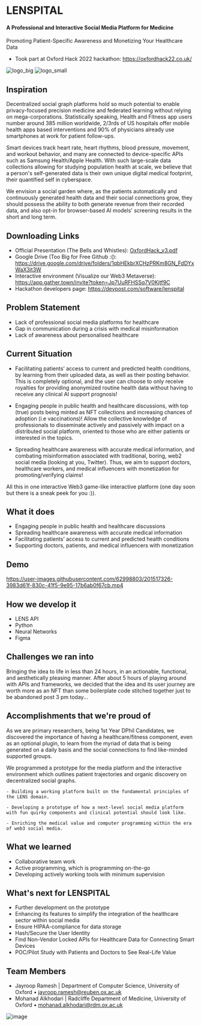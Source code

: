 # LENSPITAL

#### A Professional and Interactive Social Media Platform for Medicine

Promoting Patient-Specific Awareness and Monetizing Your Healthcare Data 
- Took part at Oxford Hack 2022 hackathon: https://oxfordhack22.co.uk/

![logo_big](https://user-images.githubusercontent.com/62998803/201514620-e1fb1191-94b8-4525-aaa8-cf9566a3b447.png) ![logo_small](https://user-images.githubusercontent.com/62998803/201514625-fb6ae9c4-115e-43ce-8a01-188261ebce75.png)

## Inspiration
Decentralized social graph platforms hold so much potential to enable privacy-focused precision medicine and federated learning without relying on mega-corporations. Statistically speaking, Health and Fitness app users number around 385 million worldwide, 2/3rds of US hospitals offer mobile health apps based interventions and 90% of physicians already use smartphones at work for patient follow-ups.

Smart devices track heart rate, heart rhythms, blood pressure, movement, and workout behavior, and many are connected to device-specific APIs such as Samsung Health/Apple Health. With such large-scale data collections allowing for studying population health at scale, we believe that a person's self-generated data is their own unique digital medical footprint, their quantified self in cyberspace.

We envision a social garden where, as the patients automatically and continuously generated health data and their social connections grow, they should possess the ability to both generate revenue from their recorded data, and also opt-in for browser-based AI models' screening results in the short and long term.

## Downloading Links
- Official Presentation (The Bells and Whistles): [OxfordHack_v3.pdf](https://github.com/malkhodari/LENSPITAL/files/9996924/OxfordHack_v3.pdf)
- Google Drive (Too Big for Free Github :(): https://drive.google.com/drive/folders/1qbHEkbrXCHzPRKm8GN_FdDYxWaX3it3W
- Interactive environment (Visualize our Web3 Metaverse): https://app.gather.town/invite?token=Jp7UuRFHSSq7V0Kjtf9C
- Hackathon developers page: https://devpost.com/software/lenspital

## Problem Statement
- Lack of professional social media platforms for healthcare
- Gap in communication during a crisis with medical misinformation
- Lack of awareness about personalised healthcare 

## Current Situation
- Facilitating patients’ access to current and predicted health conditions, by learning from their uploaded data, as well as their posting behavior. This is completely optional, and the user can choose to only receive royalties for providing anonymized routine health data without having to receive any clinical AI support prognosis!

- Engaging people in public health and healthcare discussions, with top (true) posts being minted as NFT collections and increasing chances of adoption (i.e vaccinations)! Allow the collective knowledge of professionals to disseminate actively and passively with impact on a distributed social platform, oriented to those who are either patients or interested in the topics.

- Spreading healthcare awareness with accurate medical information, and combating misinformation associated with traditional, boring, web2 social media (looking at you, Twitter). Thus, we aim to support doctors, healthcare workers, and medical influencers with monetization for promoting/verifying claims!

All this in one interactive Web3 game-like interactive platform (one day soon but there is a sneak peek for you :)).
## What it does
- Engaging people in public health and healthcare discussions
- Spreading healthcare awareness with accurate medical information
- Facilitating patients’ access to current and predicted health conditions
- Supporting doctors, patients, and medical influencers with monetization

## Demo

https://user-images.githubusercontent.com/62998803/201517326-3983d61f-830c-41f5-9e95-17b6ab0f67cb.mp4

## How we develop it

- LENS API
- Python
- Neural Networks
- Figma

## Challenges we ran into
Bringing the idea to life in less than 24 hours, in an actionable, functional, and aesthetically pleasing manner. After about 5 hours of playing around with APIs and frameworks, we decided that the idea and its user journey are worth more as an NFT than some boilerplate code stitched together just to be abandoned post 3 pm today... 

## Accomplishments that we're proud of
As we are primary researchers, being 1st Year DPhil Candidates, we discovered the importance of having a healthcare/fitness component, even as an optional plugin, to learn from the myriad of data that is being generated on a daily basis and the social connections to find like-minded supported groups.

We programmed a prototype for the media platform and the interactive environment which outlines patient trajectories and organic discovery on decentralized social graphs.

    - Building a working platform built on the fundamental principles of the LENS domain.

    - Developing a prototype of how a next-level social media platform with fun quirky components and clinical potential should look like.

    - Enriching the medical value and computer programming within the era of web3 social media.


## What we learned
- Collaborative team work
- Active programming, which is programming on-the-go
- Developing actively working tools with minimum supervision

## What's next for LENSPITAL
- Further development on the prototype
- Enhancing its features to simplify the integration of the healthcare sector within social media
- Ensure HIPAA-compliance for data storage
- Hash/Secure the User Identity
- Find Non-Vendor Locked APIs for Healthcare Data for Connecting Smart Devices
- POC/Pilot Study with Patients and Doctors to See Real-Life Value


## Team Members
- Jayroop Ramesh | Department of Computer Science, University of Oxford • jayroop.ramesh@reuben.ox.ac.uk
- Mohanad Alkhodari | Radcliffe Department of Medicine, University of Oxford • mohanad.alkhodari@rdm.ox.ac.uk

![image](https://user-images.githubusercontent.com/62998803/201515984-710bfe1c-53fb-4d00-8a89-659bf23ff522.png)

